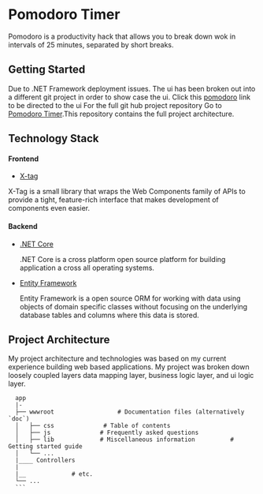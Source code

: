 # Pomodoro Timer
 Pomodoro is a productivity hack that allows you to break down wok in intervals of 25 minutes, separated by short breaks.
## Getting Started 
 Due to .NET Framework deployment issues. The ui has been broken out into a different git project in order to show case the ui.
 Click this [pomodoro](https://olooallan.github.io/Pomodoro-ui/Index.html) link to be directed to the ui
 For the full git hub project repository Go to [Pomodoro Timer](https://github.com/OlooAllaN/Pomodoro-Timer).This repository contains the full project architecture. 

##  Technology Stack
####  Frontend
- [X-tag](https://x-tag.github.io/)

 X-Tag is a small library that wraps the Web Components family of APIs to provide a tight, feature-rich interface that makes development of components even easier.
####  Backend
- [.NET Core](https://dotnet.microsoft.com/learn/dotnet/what-is-dotnet)
 
  .NET Core is a cross platform open source platform for building application a cross all operating systems.

- [Entity Framework](https://docs.microsoft.com/en-us/ef/)

    Entity Framework is a open source ORM for working with data using objects of domain specific classes without focusing on the underlying database tables and columns where this data is stored.
## Project Architecture 
My project architecture and technologies was based on my current experience building web based applications. My project was broken down loosely coupled layers data mapping layer, business logic layer, and ui logic layer. 
  
  
  ```
    app
    |-
    ├── wwwroot                  # Documentation files (alternatively `doc`)
    │   ├── css              # Table of contents
    │   ├── js              # Frequently asked questions
    │   ├── lib             # Miscellaneous information          # Getting started guide
    │   └── ...   
    |____ Controllers 
    |
    |__             # etc.
    └── ...
    ```

